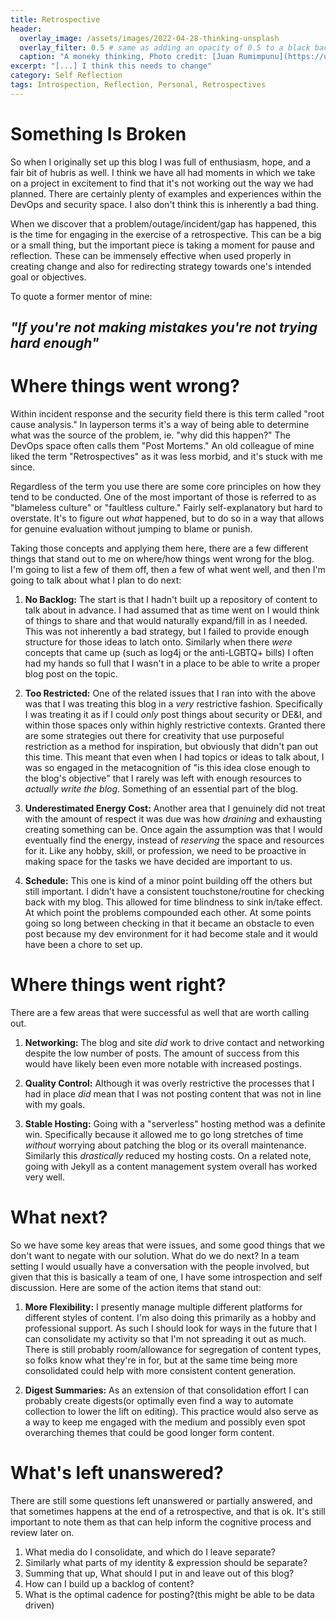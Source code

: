 ```yaml
---
title: Retrospective
header:
  overlay_image: /assets/images/2022-04-28-thinking-unsplash
  overlay_filter: 0.5 # same as adding an opacity of 0.5 to a black background
  caption: "A moneky thinking, Photo credit: [Juan Rumimpunu](https://unsplash.com/@earbiscuits) on [**Unsplash**](https://unsplash.com)"
excerpt: "[...] I think this needs to change"
category: Self Reflection
tags: Introspection, Reflection, Personal, Retrospectives
---
```

  
# Something Is Broken
So when I originally set up this blog I was full of enthusiasm, hope, and a fair bit of hubris as well. I think we have all had moments in which we take on a project in excitement to find that it's not working out the way we had planned. There are certainly plenty of examples and experiences within the DevOps and security space. I also don't think this is inherently a bad thing. 

When we discover that a problem/outage/incident/gap has happened, this is the time for engaging in the exercise of a retrospective. This can be a big or a small thing, but the important piece is taking a moment for pause and reflection. These can be immensely effective when used properly in creating change and also for redirecting strategy towards one's intended goal or objectives. 

To quote a former mentor of mine:

## _"If you're not making mistakes you're not trying hard enough"_

# Where things went wrong?
Within incident response and the security field there is this term called "root cause analysis." In layperson terms it's a way of being able to determine what was the source of the problem, ie. "why did this happen?" The DevOps space often calls them "Post Mortems." An old colleague of mine liked the term "Retrospectives" as it was less morbid, and it's stuck with me since. 

Regardless of the term you use there are some core principles on how they tend to be conducted. One of the most important of those is referred to as "blameless culture" or "faultless culture." Fairly self-explanatory but hard to overstate. It's to figure out _what_ happened, but to do so in a way that allows for genuine evaluation without jumping to blame or punish. 

Taking those concepts and applying them here, there are a few different things that stand out to me on where/how things went wrong for the blog. I'm going to list a few of them off, then a few of what went well, and then I'm going to talk about what I plan to do next:

1. **No Backlog:** The start is that I hadn't built up a repository of content to talk about in advance. I had assumed that as time went on I would think of things to share and that would naturally expand/fill in as I needed. This was not inherently a bad strategy, but I failed to provide enough structure for those ideas to latch onto. Similarly when there _were_ concepts that came up (such as log4j or the anti-LGBTQ+ bills) I often had my hands so full that I wasn't in a place to be able to write  a proper blog post on the topic.

2. **Too Restricted:** One of the related issues that I ran into with the above was that I was treating this blog in a _very_ restrictive fashion. Specifically I was treating it as if I could _only_ post things about security or DE&I, and within those spaces only within highly restrictive contexts. Granted there are some strategies out there for creativity that use purposeful restriction as a method for inspiration, but obviously that didn't pan out this time. This meant that even when I had topics or ideas to talk about, I was so engaged in the metacognition of "is this idea close enough to the blog's objective" that I rarely was left with enough resources to _actually write the blog_. Something of an essential part of the blog.

3. **Underestimated Energy Cost:** Another area that I genuinely did not treat with the amount of respect it was due was how _draining_ and exhausting creating something can be. Once again the assumption was that I would eventually find the energy, instead of _reserving_ the space and resources for it. Like any hobby, skill, or profession, we need to be proactive in making space for the tasks we have decided are important to us.

4. **Schedule:** This one is kind of a minor point building off the others but still important. I didn't have a consistent touchstone/routine for checking back with my blog. This allowed for time blindness to sink in/take effect. At which point the problems compounded each other. At some points going so long between checking in that it became an obstacle to even post because my dev environment for it had become stale and it would have been a chore to set up.

# Where things went right?
There are a few areas that were successful as well that are worth calling out. 

1. **Networking:** The blog and site _did_ work to drive contact and networking despite the low number of posts. The amount of success from this would have likely been even more notable with increased postings. 

2. **Quality Control:** Although it was overly restrictive the processes that I had in place _did_ mean that I was not posting content that was not in line with my goals.

3. **Stable Hosting:** Going with a "serverless" hosting method was a definite win. Specifically because it allowed me to go long stretches of time _without_ worrying about patching the blog or its overall maintenance. Similarly this _drastically_ reduced my hosting costs. On a related note, going with Jekyll as a content management system overall has worked very well.

# What next?
So we have some key areas that were issues, and some good things that we don't want to negate with our solution. What do we do next? In a team setting I would usually have a conversation with the people involved, but given that this is basically a team of one, I have some introspection and self discussion. Here are some of the action items that stand out:

1. **More Flexibility:** I presently manage multiple different platforms for different styles of content. I'm also doing this primarily as a hobby and professional support. As such I should look for ways in the future that I can consolidate my activity so that I'm not spreading it out as much. There is still probably room/allowance for segregation of content types, so folks know what they're in for, but at the same time being more consolidated could help with more consistent content generation. 

2. **Digest Summaries:** As an extension of that consolidation effort I can probably create digests(or optimally even find a way to automate collection to lower the lift on editing). This practice would also serve as a way to keep me engaged with the medium and possibly even spot overarching themes that could be good longer form content. 

# What's left unanswered?
There are still some questions left unanswered or partially answered, and that sometimes happens at the end of a retrospective, and that is ok. It's still important to note them as that can help inform the cognitive process and review later on. 

1. What media do I consolidate, and which do I leave separate? 
2. Similarly what parts of my identity & expression should be separate?
3. Summing that up, What should I put in and leave out of this blog?
4. How can I build up a backlog of content?
5. What is the optimal cadence for posting?(this might be able to be data driven)